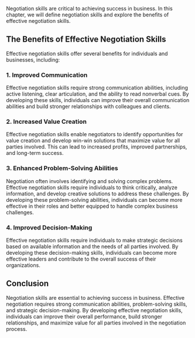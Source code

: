 
Negotiation skills are critical to achieving success in business. In this chapter, we will define negotiation skills and explore the benefits of effective negotiation skills.

The Benefits of Effective Negotiation Skills
--------------------------------------------

Effective negotiation skills offer several benefits for individuals and businesses, including:

### 1. Improved Communication

Effective negotiation skills require strong communication abilities, including active listening, clear articulation, and the ability to read nonverbal cues. By developing these skills, individuals can improve their overall communication abilities and build stronger relationships with colleagues and clients.

### 2. Increased Value Creation

Effective negotiation skills enable negotiators to identify opportunities for value creation and develop win-win solutions that maximize value for all parties involved. This can lead to increased profits, improved partnerships, and long-term success.

### 3. Enhanced Problem-Solving Abilities

Negotiation often involves identifying and solving complex problems. Effective negotiation skills require individuals to think critically, analyze information, and develop creative solutions to address these challenges. By developing these problem-solving abilities, individuals can become more effective in their roles and better equipped to handle complex business challenges.

### 4. Improved Decision-Making

Effective negotiation skills require individuals to make strategic decisions based on available information and the needs of all parties involved. By developing these decision-making skills, individuals can become more effective leaders and contribute to the overall success of their organizations.

Conclusion
----------

Negotiation skills are essential to achieving success in business. Effective negotiation requires strong communication abilities, problem-solving skills, and strategic decision-making. By developing effective negotiation skills, individuals can improve their overall performance, build stronger relationships, and maximize value for all parties involved in the negotiation process.
